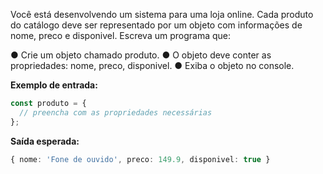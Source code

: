 Você está desenvolvendo um sistema para uma loja online. Cada produto do catálogo deve ser representado por um objeto com informações de nome, preco e disponivel. Escreva um programa que:

● Crie um objeto chamado produto.
● O objeto deve conter as propriedades: nome, preco, disponivel.
● Exiba o objeto no console.

**Exemplo de entrada:**

```ts
const produto = {
  // preencha com as propriedades necessárias
};
```



**Saída esperada:**

```ts
{ nome: 'Fone de ouvido', preco: 149.9, disponivel: true }
```